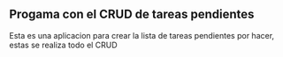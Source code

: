 

## Progama con el CRUD de tareas pendientes

Esta es una aplicacion para crear la lista de tareas pendientes 
por hacer, estas se realiza todo el CRUD

